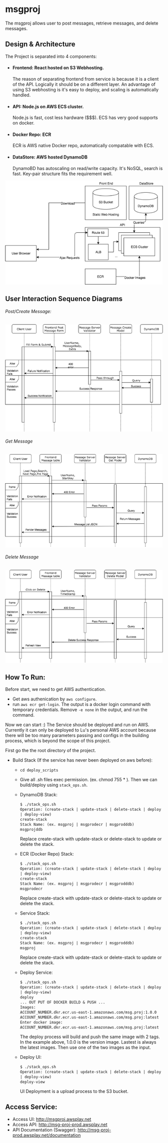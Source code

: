 # msgproj
The msgproj allows user to post messages, retrieve messages, and delete messages.

## Design & Architecture
The Project is separated into 4 components:
- #### Frontend: React hosted on S3 Webhosting.
  The reason of separating frontend from service is because it is a client of the API. Logically it should be on a different layer. An advantage of using S3 webhosting is it's easy to deploy, and scaling is automatically handled.
- #### API: Node.js on AWS ECS cluster.
  Node.js is fast, cost less hardware ($$$). ECS has very good supports on docker.
- #### Docker Repo: ECR
  ECR is AWS native Docker repo, automatically compatable with ECS.
- #### DataStore: AWS hosted DynamoDB
  DynamoBD has autoscaling on read/write capacity. It's NoSQL, search is fast. Key-pair structure fits the requirement well.

![Alt text](./diagrams/msgproj.png?raw=true "Architecture Graph")

## User Interaction Sequence Diagrams
###### Post/Create Message:
![Alt text](./diagrams/CreateUserInteraction.png?raw=true "Post Message Sequence")

###### Get Message
![Alt text](./diagrams/GetUserInteraction.png?raw=true "Get Message Sequence")

###### Delete Message
![Alt text](./diagrams/DeleteUserInteraction.png?raw=true "Delete Message Sequence")

## How To Run:
Before start, we need to get AWS authentication.
- Get aws authenication by `aws configure`.
- run `aws ecr get-login`. The output is a docker login command with temporary credentials. Remove `-e none` in the output, and run the command.

Now we can start :)
The Service should be deployed and run on AWS. Currently it can only be deployed to Lu's personal AWS account because there will be too many parameters passing and configs in the building process, which is beyond the scope of this project.

First go the the root directory of the project.
- Build Stack (If the service has never been deployed on aws before):
  - `cd deploy_scripts`
  - Give all .sh files exec permission. (ex. chmod 755 * ). Then we can build/deploy using `stack_ops.sh`.
  - DynamoDB Stack:
    ```
    $ ./stack_ops.sh
    Operation: (create-stack | update-stack | delete-stack | deploy | deploy-view)
    create-stack
    Stack Name: (ex. msgproj | msgprodecr | msgprodddb)
    msgprojddb
    ```
    Replace create-stack with update-stack or delete-stack to update or delete the stack.

  - ECR (Docker Repo) Stack:
    ```
    $ ./stack_ops.sh
    Operation: (create-stack | update-stack | delete-stack | deploy | deploy-view)
    create-stack
    Stack Name: (ex. msgproj | msgprodecr | msgprodddb)
    msgprodecr
    ```  
    Replace create-stack with update-stack or delete-stack to update or delete the stack.

  - Service Stack:
    ```
    $ ./stack_ops.sh
    Operation: (create-stack | update-stack | delete-stack | deploy | deploy-view)
    create-stack
    Stack Name: (ex. msgproj | msgprodecr | msgprodddb)
    msgproj
    ```  
    Replace create-stack with update-stack or delete-stack to update or delete the stack.   

  - Deploy Service:
    ```
    $ ./stack_ops.sh
    Operation: (create-stack | update-stack | delete-stack | deploy | deploy-view)
    deploy
    ... OUT PUT OF DOCKER BUILD & PUSH ...
    Images:
    ACCOUNT_NUMBER.dkr.ecr.us-east-1.amazonaws.com/msg.proj:1.0.0
    ACCOUNT_NUMBER.dkr.ecr.us-east-1.amazonaws.com/msg.proj:latest
    Enter docker image:
    ACCOUNT_NUMBER.dkr.ecr.us-east-1.amazonaws.com/msg.proj:latest
    ```
    The deploy process will build and push the same image with 2 tags. In the example above, 1.0.0 is the version image.
    Lastest is always the latest images. Then use one of the two images as the input.

  - Deploy UI:
    ```
    $ ./stack_ops.sh
    Operation: (create-stack | update-stack | delete-stack | deploy | deploy-view)
    deploy-view
    ```
    UI Deployment is a upload process to the S3 bucket.

## Access Service:
  - Access UI: http://msgproj.awsplay.net
  - Access API: http://msg-proj-prod.awsplay.net
  - API Documentation (Swagger): http://msg-proj-prod.awsplay.net/documentation
